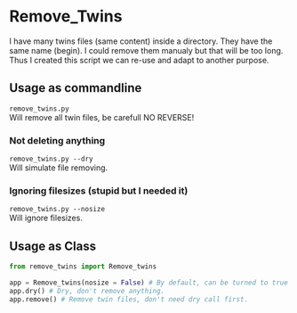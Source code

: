 # Remove_Twins
I have many twins files (same content) inside a directory. They have the same name (begin).
I could remove them manualy but that will be too long.
Thus I created this script we can re-use and adapt to another purpose.
## Usage as commandline
`remove_twins.py`  
Will remove all twin files, be carefull NO REVERSE!  
### Not deleting anything
`remove_twins.py --dry`  
Will simulate file removing. 
### Ignoring filesizes (stupid but I needed it)
`remove_twins.py --nosize`  
Will ignore filesizes. 
## Usage as Class
```python
from remove_twins import Remove_twins

app = Remove_twins(nosize = False) # By default, can be turned to true to ignore files sizes
app.dry() # Dry, don't remove anything.
app.remove() # Remove twin files, don't need dry call first.
```